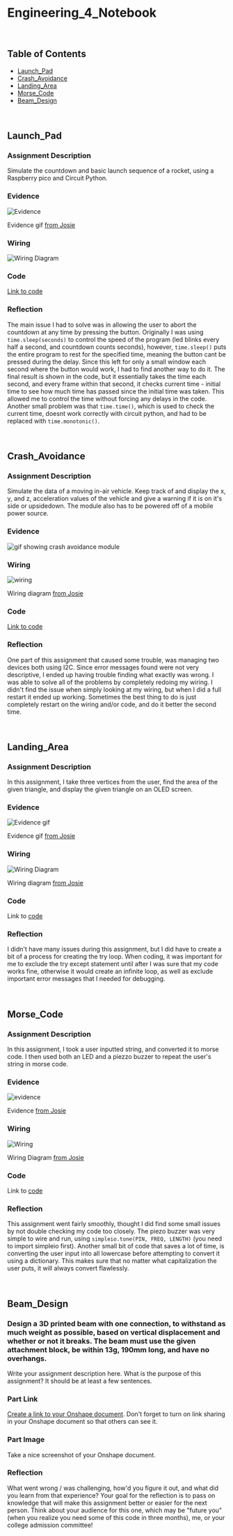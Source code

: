 # Engineering_4_Notebook

&nbsp;

## Table of Contents
* [Launch_Pad](#launch_pad)
* [Crash_Avoidance](#crash_avoidance)
* [Landing_Area](#landing_area)
* [Morse_Code](#morse_code)
* [Beam_Design](#beam_design)

&nbsp; 

## Launch_Pad

### Assignment Description

Simulate the countdown and basic launch sequence of a rocket, using a Raspberry pico and Circuit Python.

### Evidence 

![Evidence](https://github.com/jmuss07/Engineering_4_Notebook/blob/main/images/Launchpad%20pt4.gif)

Evidence gif [from Josie](https://github.com/jmuss07/Engineering_4_Notebook/blob/main/images/Launchpad%20pt4.gif)


### Wiring

![Wiring Diagram](https://github.com/jkrosby51/Engineering_4_Notebook/blob/main/images/launchPad-Wiring.png)

### Code
[Link to code](https://github.com/jkrosby51/Engineering_4_Notebook/blob/main/raspberry-pi/launchPad.py)

### Reflection

The main issue I had to solve was in allowing the user to abort the countdown at any time by pressing the button. Originally I was using `time.sleep(seconds)` to control the speed of the program (led blinks every half a second, and countdown counts seconds), however, `time.sleep()` puts the entire program to rest for the specified time, meaning the button cant be pressed during the delay. Since this left for only a small window each second where the button would work, I had to find another way to do it. The final result is shown in the code, but it essentially takes the time each second, and every frame within that second, it checks current time - initial time to see how much time has passed since the initial time was taken. This allowed me to control the time without forcing any delays in the code. Another small problem was that `time.time()`, which is used to check the current time, doesnt work correctly with circuit python, and had to be replaced with `time.monotonic()`.

&nbsp;

## Crash_Avoidance

### Assignment Description

Simulate the data of a moving in-air vehicle. Keep track of and display the x, y, and z, acceleration values of the vehicle and give a warning if it is on it's side or upsidedown. The module also has to be powered off of a mobile power source.

### Evidence 

![gif showing crash avoidance module](https://github.com/jkrosby51/Engineering_4_Notebook/blob/main/images/ezgif.com-gif-maker.gif)

### Wiring

![wiring](https://github.com/jmuss07/Engineering_4_Notebook/blob/main/images/CAP3wiring.PNG)

Wiring diagram [from Josie](https://github.com/jmuss07/Engineering_4_Notebook/blob/main/images/CAP3wiring.PNG)

### Code
[Link to code](https://github.com/jkrosby51/Engineering_4_Notebook/blob/main/raspberry-pi/crashAvoidance.py)

### Reflection

One part of this assignment that caused some trouble, was managing two devices both using I2C. Since error messages found were not very descriptive, I ended up having trouble finding what exactly was wrong. I was able to solve all of the problems by completely redoing my wiring. I didn't find the issue when simply looking at my wiring, but when I did a full restart it ended up working. Sometimes the best thing to do is just completely restart on the wiring and/or code, and do it better the second time.

&nbsp;

## Landing_Area

### Assignment Description

In this assignment, I take three vertices from the user, find the area of the given triangle, and display the given triangle on an OLED screen.

### Evidence 

![Evidence gif](https://github.com/jmuss07/Engineering_4_Notebook/blob/main/images/LAP2.gif)

Evidence gif [from Josie](https://github.com/jmuss07/Engineering_4_Notebook/blob/main/images/LAP2.gif)

### Wiring

![Wiring Diagram](https://github.com/jmuss07/Engineering_4_Notebook/blob/main/images/LAP2wiring.PNG)

Wiring diagram [from Josie](https://github.com/jmuss07/Engineering_4_Notebook/blob/main/images/LAP2wiring.PNG)

### Code

Link to [code](https://github.com/jkrosby51/Engineering_4_Notebook/blob/main/raspberry-pi/landingArea.py)

### Reflection

I didn't have many issues during this assignment, but I did have to create a bit of a process for creating the try loop. When coding, it was important for me to exclude the try except statement until after I was sure that my code works fine, otherwise it would create an infinite loop, as well as exclude important error messages that I needed for debugging.

&nbsp;

## Morse_Code

### Assignment Description

In this assignment, I took a user inputted string, and converted it to morse code. I then used both an LED and a piezzo buzzer to repeat the user's string in morse code.

### Evidence 

![evidence](https://github.com/jmuss07/Engineering_4_Notebook/blob/main/images/MCP2.gif)

Evidence [from Josie](https://github.com/jmuss07/Engineering_4_Notebook/blob/main/images/MCP2.gif)

### Wiring

![Wiring](https://github.com/jmuss07/Engineering_4_Notebook/blob/main/images/LAP2wiring.PNG)

Wiring Diagram [from Josie](https://github.com/jmuss07/Engineering_4_Notebook/blob/main/images/LAP2wiring.PNG)

### Code

Link to [code](https://github.com/jkrosby51/Engineering_4_Notebook/blob/main/raspberry-pi/morseCode.py)

### Reflection

This assignment went fairly smoothly, thought I did find some small issues by not double checking my code too closely. The piezo buzzer was very simple to wire and run, using `simpleio.tone(PIN, FREQ, LENGTH)` (you need to import simpleio first). Another small bit of code that saves a lot of time, is converting the user input into all lowercase before attempting to convert it using a dictionary. This makes sure that no matter what capitalization the user puts, it will always convert flawlessly.

&nbsp;

## Beam_Design

### Design a 3D printed beam with one connection, to withstand as much weight as possible, based on vertical displacement and whether or not it breaks. The beam must use the given attachment block, be within 13g, 190mm long, and have no overhangs.

Write your assignment description here. What is the purpose of this assignment? It should be at least a few sentences.

### Part Link 

[Create a link to your Onshape document](https://cvilleschools.onshape.com/documents/003e413cee57f7ccccaa15c2/w/ea71050bb283bf3bf088c96c/e/c85ae532263d3b551e1795d0?renderMode=0&uiState=62d9b9d7883c4f335ec42021). Don't forget to turn on link sharing in your Onshape document so that others can see it. 

### Part Image

Take a nice screenshot of your Onshape document. 

### Reflection

What went wrong / was challenging, how'd you figure it out, and what did you learn from that experience? Your goal for the reflection is to pass on knowledge that will make this assignment better or easier for the next person. Think about your audience for this one, which may be "future you" (when you realize you need some of this code in three months), me, or your college admission committee!



